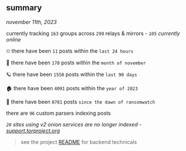
## summary
_november 11th, 2023_

currently tracking `163` groups across `299` relays & mirrors - _`105` currently online_

⏲ there have been `11` posts within the `last 24 hours`

🦈 there have been `178` posts within the `month of november`

🪐 there have been `1550` posts within the `last 90 days`

🏚 there have been `4091` posts within the `year of 2023`

🦕 there have been `8781` posts `since the dawn of ransomwatch`

there are `96` custom parsers indexing posts

_`20` sites using v2 onion services are no longer indexed - [support.torproject.org](https://support.torproject.org/onionservices/v2-deprecation/)_

> see the project [README](https://github.com/joshhighet/ransomwatch#ransomwatch--) for backend technicals

